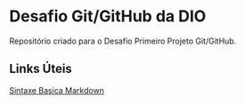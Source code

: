 # Desafio Git/GitHub da DIO
Repositório criado para o Desafio Primeiro Projeto Git/GitHub.

## Links Úteis
[Sintaxe Basica Markdown](https://www.markdownguide.org/basic-syntax/)
